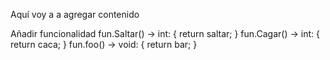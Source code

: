 Aquí voy a a agregar contenido

Añadir funcionalidad
fun.Saltar() -> int:
{
	return saltar;
}
fun.Cagar() -> int:
{
	return caca;
}
fun.foo() -> void:
{
	return bar;
}
